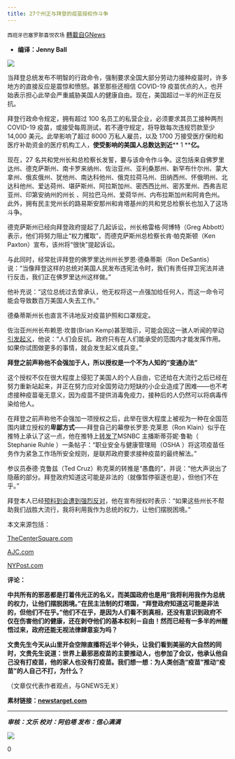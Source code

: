 ```yaml
---
title: 27个州正与拜登的疫苗授权作斗争
---
```

`西班牙巴塞罗那喜悦农场` [轉載自GNews](https://gnews.org/zh-hans/1545573/)

- **编译：Jenny Ball**


![](https://assets.gnews.org/wp-content/uploads/2021/09/tempsnip94.png)

当拜登总统发布不明智的行政命令，强制要求全国大部分劳动力接种疫苗时，许多地方的直接反应是震惊和愤怒。甚至那些还相信 COVID-19 疫苗优点的人，也开始表示担心此举会严重威胁美国人的健康自由。现在，美国超过一半的州正在反抗。

拜登行政命令规定，拥有超过 100 名员工的私营企业，必须要求其员工接种两剂 COVID-19 疫苗，或接受每周测试，若不遵守规定，将导致每次违规罚款至少 14,000 美元。此举影响了超过 8000 万私人雇员，以及 1700 万接受医疗保险和医疗补助资金的医疗机构工人，**使受影响的美国人总数达到近**** 1 ****亿。**

现在，27 名共和党州长和总检察长发誓，要与该命令作斗争。这包括来自佛罗里达州、德克萨斯州、南卡罗来纳州、佐治亚州、亚利桑那州、新罕布什尔州、蒙大拿州、俄亥俄州、犹他州、南达科他州、俄克拉荷马州、田纳西州、怀俄明州、北达科他州、爱达荷州、堪萨斯州、阿拉斯加州、密西西比州、密苏里州、西弗吉尼亚州、印第安纳州的州长 、阿拉巴马州、爱荷华州、内布拉斯加州和阿肯色州。此外，拥有民主党州长的路易斯安那州和肯塔基州的共和党总检察长也加入了这场斗争。

德克萨斯州已经向拜登政府提起了几起诉讼，州长格雷格·阿博特（Greg Abbott）表示，他们将努力阻止“权力攫取”，而德克萨斯州总检察长肯·帕克斯顿（Ken Paxton）宣布，该州将“很快”提起诉讼。

与此同时，经常批评拜登的佛罗里达州州长罗恩·德桑蒂斯（Ron DeSantis）说：“当像拜登这样的总统对美国人民发布违宪法令时，我们有责任捍卫宪法并进行反击，我们正在佛罗里达州这样做。”

他补充说：“这位总统过去曾承认，他无权将这一点强加给任何人，而这一命令可能会导致数百万美国人失去工作。”

德桑蒂斯州长也直言不讳地反对疫苗护照和口罩规定。

佐治亚州州长布赖恩·坎普(Brian Kemp)甚至暗示，可能会因这一骇人听闻的举动[引发起义](https://www.ajc.com/politics/politics-blog/happy-warriors-georgia-republicans-ready-to-fight-bidens-vaccine-mandate/VMQCQTDQLRGU5ILGQYZVHM7UPE/)，他说：“人们会反抗。政府只有在人们能承受的范围内才能发挥作用。 如果你试图做更多的事情，就会发生起义或兵变。”

**拜登之前声称他不会强加于人，所以授权是一个不为人知的“变通办法”**

这个授权不仅在很大程度上侵犯了美国人的个人自由，它还给在大流行之后已经在努力重新站起来，并正在努力应对全国劳动力短缺的小企业造成了困难——也不考虑接种疫苗毫无意义，因为疫苗不提供消毒免疫力，接种后的人仍然可以将病毒传染给他人。

在拜登之前声称他不会强加一项授权之后，此举在很大程度上被视为一种在全国范围内建立授权的**卑鄙方式**——拜登自己的幕僚长罗恩·克莱恩（Ron Klain）似乎在推特上承认了这一点，他在推特上[转发了](https://nypost.com/2021/09/10/ronald-klain-retweets-vaccine-mandate-ultimate-work-around/)MSNBC 主播斯蒂芬妮·鲁勒（ Stephanie Ruhle ）一条帖子：“职业安全与健康管理局（OSHA ）将这项疫苗任务作为紧急工作场所安全规则，是联邦政府要求接种疫苗的最终解法。”

参议员泰德·克鲁兹（Ted Cruz）称克莱的转推是“愚蠢的”，并说：“他大声说出了隐蔽的部分。拜登政府知道这可能是非法的（就像暂停驱逐也是），但他们不在乎。”

拜登本人已经[预料到会遭到强烈反对](https://joebiden.news/)，他在宣布授权时表示：“如果这些州长不帮助我们战胜大流行，我将利用我作为总统的权力，让他们摆脱困境。”

本文来源包括：

[TheCenterSquare.com](https://www.thecentersquare.com/national/more-than-half-of-u-s-states-vow-to-fight-biden-s-vaccine-mandate/article_a8f480ec-14c0-11ec-bdd5-f3ed0291c50f.html)

[AJC.com](https://www.ajc.com/politics/politics-blog/happy-warriors-georgia-republicans-ready-to-fight-bidens-vaccine-mandate/VMQCQTDQLRGU5ILGQYZVHM7UPE/)

[NYPost.com](https://nypost.com/2021/09/10/ronald-klain-retweets-vaccine-mandate-ultimate-work-around/)

**评论：**

**中共所有的邪恶都是打着伟光正的名义，而美国政府也是用“我将利用我作为总统的权力，让他们摆脱困境。”在民主法制的灯塔国，“拜登政府知道这可能是非法的，但他们不在乎。”他们不在乎，是因为人们看不到真相，还没有意识到政府不仅在伤害他们的健康，还在剥夺他们的基本权利－自由！然而已经有一多半的州醒悟过来，政府还能无视法律肆意妄为吗？**

**文贵先生今天从山里开会空隙直播将近半个钟头，让我们看到美丽的大自然的同时，文贵先生说道：世界上最邪恶疫苗的主要推动人，也参加了会议，他承认他自己没有打疫苗，他的家人也没有打疫苗。我们想一想：为人类创造“疫苗”推动“疫苗”的人自己不打，为什么？**

（文章仅代表作者观点，与GNEWS无关）

**素材链接：[newstarget.com](https://www.newstarget.com/2021-09-19-27-states-fighting-biden-vaccine-mandate.html)**

* * *

***审核：文乐
校对：阿伯塔
发布：信心满满***

![](https://assets.gnews.org/wp-content/uploads/2021/09/GNEWS_CH..jpeg)



0
